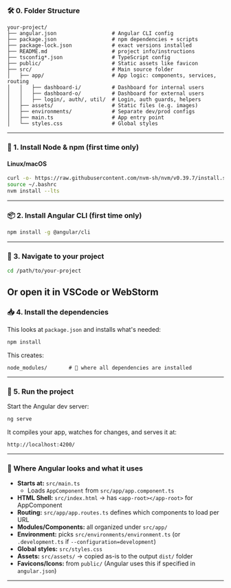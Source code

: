 ### 🛠️ 0. Folder Structure
```
your-project/
├── angular.json                  # Angular CLI config
├── package.json                  # npm dependencies + scripts
├── package-lock.json             # exact versions installed
├── README.md                     # project info/instructions
├── tsconfig*.json                # TypeScript config
├── public/                       # Static assets like favicon
├── src/                          # Main source folder
│   ├── app/                      # App logic: components, services, routing
│   │   ├── dashboard-i/          # Dashboard for internal users
│   │   ├── dashboard-o/          # Dashboard for external users
│   │   ├── login/, auth/, util/  # Login, auth guards, helpers
│   ├── assets/                   # Static files (e.g. images)
│   ├── environments/             # Separate dev/prod configs
│   ├── main.ts                   # App entry point
│   └── styles.css                # Global styles
```
---

### 🧱 1. Install Node & npm (first time only)

#### Linux/macOS
```bash
curl -o- https://raw.githubusercontent.com/nvm-sh/nvm/v0.39.7/install.sh | bash
source ~/.bashrc
nvm install --lts
```

---

### 📦 2. Install Angular CLI (first time only)
```bash
npm install -g @angular/cli
```

---

### 📂 3. Navigate to your project
```bash
cd /path/to/your-project
```
Or open it in VSCode or WebStorm
---

### 📥 4. Install the dependencies
This looks at `package.json` and installs what's needed:

```bash
npm install
```

This creates:
```
node_modules/       # 🔁 where all dependencies are installed
```

---

### 🚀 5. Run the project
Start the Angular dev server:

```bash
ng serve
```

It compiles your app, watches for changes, and serves it at:
```
http://localhost:4200/
```

---

### 🧭 Where Angular looks and what it uses

- **Starts at:** `src/main.ts`
  - Loads `AppComponent` from `src/app/app.component.ts`
- **HTML Shell:** `src/index.html` → has `<app-root></app-root>` for AppComponent
- **Routing:** `src/app/app.routes.ts` defines which components to load per URL
- **Modules/Components:** all organized under `src/app/`
- **Environment:** picks `src/environments/environment.ts` (or `.development.ts` if `--configuration=development`)
- **Global styles:** `src/styles.css`
- **Assets:** `src/assets/` → copied as-is to the output `dist/` folder
- **Favicons/Icons:** from `public/` (Angular uses this if specified in `angular.json`)

---
